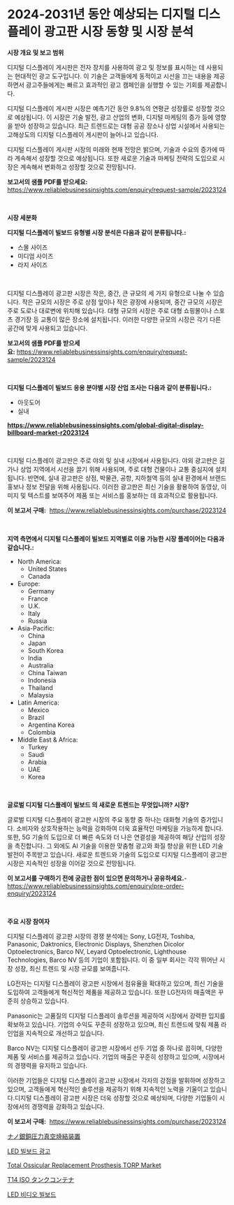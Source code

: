 <p><h1>2024-2031년 동안 예상되는 디지털 디스플레이 광고판 시장 동향 및 시장 분석</h1></p><p><strong>시장 개요 및 보고 범위</strong></p>
<p><p>디지털 디스플레이 게시판은 전자 장치를 사용하여 광고 및 정보를 표시하는 데 사용되는 현대적인 광고 도구입니다. 이 기술은 고객들에게 동적이고 시선을 끄는 내용을 제공하면서 광고주들에게는 빠르고 효과적인 광고 캠페인을 실행할 수 있는 기회를 제공합니다.</p><p>디지털 디스플레이 게시판 시장은 예측기간 동안 9.8%의 연평균 성장률로 성장할 것으로 예상됩니다. 이 시장은 기술 발전, 광고 산업의 변화, 디지털 마케팅의 증가 등에 영향을 받아 성장하고 있습니다. 최근 트렌드로는 대형 공공 장소나 상업 시설에서 사용되는 고해상도의 디지털 디스플레이 게시판이 늘어나고 있습니다.</p><p>디지털 디스플레이 게시판 시장의 미래와 현재 전망은 밝으며, 기술과 수요의 증가에 따라 계속해서 성장할 것으로 예상됩니다. 또한 새로운 기술과 마케팅 전략의 도입으로 시장은 계속해서 변화하고 성장할 것으로 전망됩니다.</p></p>
<p><strong>보고서의 샘플 PDF를 받으세요:</strong> <a href="https://www.reliablebusinessinsights.com/enquiry/request-sample/2023124">https://www.reliablebusinessinsights.com/enquiry/request-sample/2023124</a></p>
<p>&nbsp;</p>
<p><strong>시장 세분화</strong></p>
<p><strong>디지털 디스플레이 빌보드 유형별 시장 분석은 다음과 같이 분류됩니다.:</strong></p>
<p><ul><li>스몰 사이즈</li><li>미디엄 사이즈</li><li>라지 사이즈</li></ul></p>
<p>&nbsp;</p>
<p><p>디지털 디스플레이 광고판 시장은 작은, 중간, 큰 규모의 세 가지 유형으로 나눌 수 있습니다. 작은 규모의 시장은 주로 상점 앞이나 작은 광장에 사용되며, 중간 규모의 시장은 주로 도로나 대로변에 위치해 있습니다. 대형 규모의 시장은 주로 대형 쇼핑몰이나 스포츠 경기장 등 교통이 많은 장소에 설치됩니다. 이러한 다양한 규모의 시장은 각기 다른 공간에 맞게 사용되고 있습니다.</p></p>
<p><strong>보고서의 샘플 PDF를 받으세요:</strong>&nbsp;<a href="https://www.reliablebusinessinsights.com/enquiry/request-sample/2023124">https://www.reliablebusinessinsights.com/enquiry/request-sample/2023124</a></p>
<p>&nbsp;</p>
<p><strong> 디지털 디스플레이 빌보드 응용 분야별 시장 산업 조사는 다음과 같이 분류됩니다.:</strong></p>
<p><ul><li>아웃도어</li><li>실내</li></ul></p>
<p><strong><a href="https://www.reliablebusinessinsights.com/global-digital-display-billboard-market-r2023124">https://www.reliablebusinessinsights.com/global-digital-display-billboard-market-r2023124</a></strong></p>
<p>&nbsp;</p>
<p><p>디지털 디스플레이 광고판은 주로 야외 및 실내 시장에서 사용됩니다. 야외 광고판은 길가나 상업 지역에서 시선을 끌기 위해 사용되며, 주로 대형 건물이나 교통 중심지에 설치됩니다. 반면에, 실내 광고판은 상점, 박물관, 공항, 지하철역 등의 실내 환경에서 브랜드 홍보나 정보 전달을 위해 사용됩니다. 이러한 광고판은 최신 기술을 활용하여 동영상, 이미지 및 텍스트를 보여주어 제품 또는 서비스를 홍보하는 데 효과적으로 활용됩니다.</p></p>
<p><strong>이 보고서 구매:</strong>&nbsp; <a href="https://www.reliablebusinessinsights.com/purchase/2023124">https://www.reliablebusinessinsights.com/purchase/2023124</a></p>
<p>&nbsp;</p>
<p><strong>지역 측면에서 디지털 디스플레이 빌보드 지역별로 이용 가능한 시장 플레이어는 다음과 같습니다.:</strong></p>
<p><ul>
    <li>
        North America:
        <ul>
            <li>United States</li>
            <li>Canada</li>
        </ul>
    </li>
    <li>
        Europe:
        <ul>
            <li>Germany</li>
            <li>France</li>
            <li>U.K.</li>
            <li>Italy</li>
            <li>Russia</li>
        </ul>
    </li>
    <li>
        Asia-Pacific:
        <ul>
            <li>China</li>
            <li>Japan</li>
            <li>South Korea</li>
            <li>India</li>
            <li>Australia</li>
            <li>China Taiwan</li>
            <li>Indonesia</li>
            <li>Thailand</li>
            <li>Malaysia</li>
        </ul>
    </li>
    <li>
        Latin America:
        <ul>
            <li>Mexico</li>
            <li>Brazil</li>
            <li>Argentina Korea</li>
            <li>Colombia</li>
        </ul>
    </li>
    <li>
        Middle East & Africa:
        <ul>
            <li>Turkey</li>
            <li>Saudi</li>
            <li>Arabia</li>
            <li>UAE</li>
            <li>Korea</li>
        </ul>
    </li>
    </ul></p>
<p>&nbsp;</p>
<p><strong>글로벌 디지털 디스플레이 빌보드 의 새로운 트렌드는 무엇입니까? 시장?</strong></p>
<p><p>글로벌 디지털 디스플레이 광고판 시장의 주요 동향 중 하나는 대화형 기술의 증가입니다. 소비자와 상호작용하는 능력을 강화하여 더욱 효율적인 마케팅을 가능하게 합니다. 또한, 5G 기술의 도입으로 더 빠른 속도와 더 나은 연결성을 제공하여 해당 산업의 성장을 촉진합니다. 그 외에도 AI 기술을 이용한 맞춤형 광고와 화질 향상을 위한 LED 기술 발전이 주목받고 있습니다. 새로운 트렌드와 기술의 도입으로 디지털 디스플레이 광고판 시장은 지속적인 성장을 이어갈 것으로 전망됩니다.</p></p>
<p><strong>이 보고서를 구매하기 전에 궁금한 점이 있으면 문의하거나 공유하세요.</strong>- <a href="https://www.reliablebusinessinsights.com/enquiry/pre-order-enquiry/2023124">https://www.reliablebusinessinsights.com/enquiry/pre-order-enquiry/2023124</a></p>
<p>&nbsp;</p>
<p><strong>주요 시장 참여자</strong></p>
<p><p>디지털 디스플레이 광고판 시장의 경쟁 분석에는 Sony, LG전자, Toshiba, Panasonic, Daktronics, Electronic Displays, Shenzhen Dicolor Optoelectronics, Barco NV, Leyard Optoelectronic, Lighthouse Technologies, Barco NV 등의 기업이 포함됩니다. 이 중 일부 회사는 각각 뛰어난 시장 성장, 최신 트렌드 및 시장 규모를 보여줍니다.</p><p>LG전자는 디지털 디스플레이 광고판 시장에서 점유율을 확대하고 있으며, 최신 기술을 도입하여 고객들에게 혁신적인 제품을 제공하고 있습니다. 또한 LG전자의 매출액은 꾸준히 상승하고 있습니다.</p><p>Panasonic는 고품질의 디지털 디스플레이 솔루션을 제공하여 시장에서 강력한 입지를 확보하고 있습니다. 기업의 수익도 꾸준히 성장하고 있으며, 최신 트렌드에 맞춰 제품 라인업을 지속적으로 개선하고 있습니다.</p><p>Barco NV는 디지털 디스플레이 광고판 시장에서 선두 기업 중 하나로 꼽히며, 다양한 제품 및 서비스를 제공하고 있습니다. 기업의 매출은 꾸준히 성장하고 있으며, 시장에서의 경쟁력을 유지하고 있습니다.</p><p>이러한 기업들은 디지털 디스플레이 광고판 시장에서 각자의 강점을 발휘하며 성장하고 있으며, 고객들에게 혁신적인 솔루션을 제공하기 위해 지속적인 노력을 기울이고 있습니다.디지털 디스플레이 광고판 시장은 더욱 성장할 것으로 예상되며, 다양한 기업들이 시장에서의 경쟁력을 강화하고 있습니다.</p></p>
<p><strong>이 보고서 구매:</strong>&nbsp;&nbsp;<a href="https://www.reliablebusinessinsights.com/purchase/2023124">https://www.reliablebusinessinsights.com/purchase/2023124</a></p>
<p><p><a href="https://github.com/schmahlson/Market-Research-Report-List-1/blob/main/933005884299.md">ナノ銀銅圧力真空焼結装置</a></p><p><a href="https://github.com/JackieFauhey9089475/Market-Research-Report-List-1/blob/main/126142178036.md">LED 빌보드 광고</a></p><p><a href="https://www.linkedin.com/pulse/total-ossicular-replacement-prosthesis-torp-market-exploring-vkkff">Total Ossicular Replacement Prosthesis TORP Market</a></p><p><a href="https://medium.com/@kelscdowell78456/t14-iso%E3%82%BF%E3%83%B3%E3%82%AF%E3%82%B3%E3%83%B3%E3%83%86%E3%83%8A%E5%B8%82%E5%A0%B4%E3%83%AC%E3%83%9D%E3%83%BC%E3%83%88%E3%81%AF-%E3%81%93%E3%81%AE%E5%B8%82%E5%A0%B4%E3%81%AE%E6%9C%80%E6%96%B0%E3%81%AE%E3%83%88%E3%83%AC%E3%83%B3%E3%83%89%E3%81%A8%E6%88%90%E9%95%B7%E6%A9%9F%E4%BC%9A%E3%82%92%E7%A4%BA%E3%81%97%E3%81%A6%E3%81%84%E3%81%BE%E3%81%99-f027dca99e27">T14 ISO タンクコンテナ</a></p><p><a href="https://github.com/chupp85/Market-Research-Report-List-1/blob/main/142961078037.md">LED 비디오 빌보드</a></p></p>